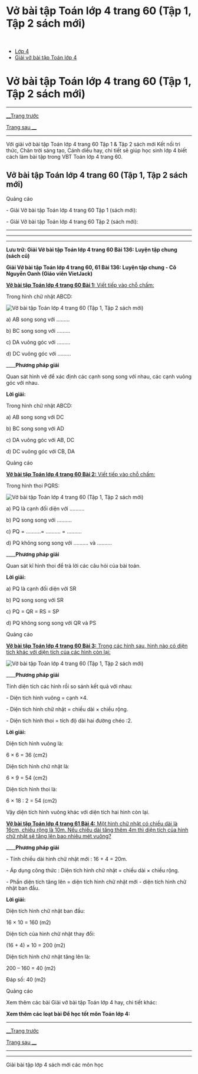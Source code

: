 # Vở bài tập Toán lớp 4 trang 60 (Tập 1, Tập 2 sách mới)

﻿

  * [Lớp 4](https://vietjack.com/series/lop-4.jsp)
  * [Giải vở bài tập Toán lớp 4](https://vietjack.com/giai-vo-bai-tap-toan-4/index.jsp)



# Vở bài tập Toán lớp 4 trang 60 (Tập 1, Tập 2 sách mới)

* * *

[__Trang trước](https://vietjack.com/giai-vo-bai-tap-toan-4/bai-135-luyen-tap.jsp)

[Trang sau __](https://vietjack.com/giai-vo-bai-tap-toan-4/bai-137-gioi-thieu-ti-so.jsp)

* * *

Với giải vở bài tập Toán lớp 4 trang 60 Tập 1 & Tập 2 sách mới Kết nối tri thức, Chân trời sáng tạo, Cánh diều hay, chi tiết sẽ giúp học sinh lớp 4 biết cách làm bài tập trong VBT Toán lớp 4 trang 60.

## Vở bài tập Toán lớp 4 trang 60 (Tập 1, Tập 2 sách mới)

Quảng cáo

\- Giải Vở bài tập Toán lớp 4 trang 60 Tập 1 (sách mới):

\- Giải Vở bài tập Toán lớp 4 trang 60 Tập 2 (sách mới):

* * *

* * *

* * *

**Lưu trữ: Giải Vở bài tập Toán lớp 4 trang 60 Bài 136: Luyện tập chung (sách cũ)**

**Giải Vở bài tập Toán lớp 4 trang 60, 61 Bài 136: Luyện tập chung - Cô Nguyễn Oanh (Giáo viên VietJack)**

[**Vở bài tập Toán lớp 4 trang 60 Bài 1:** Viết tiếp vào chỗ chấm: ](https://vietjack.com/giai-vo-bai-tap-toan-4/bai-1-trang-60-vbt-toan-4-tap-2.jsp)

Trong hình chữ nhật ABCD:

![Vở bài tập Toán lớp 4 trang 60 \(Tập 1, Tập 2 sách mới\)](https://vietjack.com/giai-vo-bai-tap-toan-4/images/bai-1-trang-60-vbt-toan-4-tap-2-a.PNG)

a) AB song song với ………

b) BC song song với ………

c) DA vuông góc với ………

d) DC vuông góc với ………

____**Phương pháp giải**

Quan sát hình vẽ để xác định các cạnh song song với nhau, các cạnh vuông góc với nhau.

**Lời giải:**

Trong hình chữ nhật ABCD:

a) AB song song với DC

b) BC song song với AD

c) DA vuông góc với AB, DC

d) DC vuông góc với CB, DA

Quảng cáo

[**Vở bài tập Toán lớp 4 trang 60 Bài 2:** Viết tiếp vào chỗ chấm:](https://vietjack.com/giai-vo-bai-tap-toan-4/bai-2-trang-60-vbt-toan-4-tap-2.jsp)

Trong hình thoi PQRS:

![Vở bài tập Toán lớp 4 trang 60 \(Tập 1, Tập 2 sách mới\)](https://vietjack.com/giai-vo-bai-tap-toan-4/images/bai-2-trang-60-vbt-toan-4-tap-2-a.PNG)

a) PQ là cạnh đối diện với ……….

b) PQ song song với ……….

c) PQ = ……….= ………. = ……….

d) PQ không song song với ………. và ……….

____**Phương pháp giải**

Quan sát kĩ hình thoi để trả lời các câu hỏi của bài toán.

**Lời giải:**

a) PQ là cạnh đối diện với SR

b) PQ song song với SR

c) PQ = QR = RS = SP

d) PQ không song song với QR và PS

Quảng cáo

[**Vở bài tập Toán lớp 4 trang 60 Bài 3:** Trong các hình sau, hình nào có diện tích khác với diện tích của các hình còn lại:](https://vietjack.com/giai-vo-bai-tap-toan-4/bai-3-trang-60-vbt-toan-4-tap-2.jsp)

![Vở bài tập Toán lớp 4 trang 60 \(Tập 1, Tập 2 sách mới\)](https://vietjack.com/giai-vo-bai-tap-toan-4/images/bai-3-trang-60-vbt-toan-4-tap-2-a.PNG)

____**Phương pháp giải**

Tính diện tích các hình rồi so sánh kết quả với nhau:

\- Diện tích hình vuông = cạnh ×4.

\- Diện tích hình chữ nhật = chiều dài × chiều rộng.

\- Diện tích hình thoi = tích độ dài hai đường chéo :2.

**Lời giải:**

Diện tích hình vuông là: 

6 × 6 = 36 (cm2)

Diện tích hình chữ nhật là:

6 × 9 = 54 (cm2)

Diện tích hình thoi là:

6 × 18 : 2 = 54 (cm2)

Vậy diện tích hình vuông khác với diện tích hai hình còn lại.

[**Vở bài tập Toán lớp 4 trang 61 Bài 4:** Một hình chữ nhật có chiều dài là 16cm, chiều rộng là 10m. Nếu chiều dài tăng thêm 4m thì diện tích của hình chữ nhật sẽ tăng lên bao nhiêu mét vuông?](https://vietjack.com/giai-vo-bai-tap-toan-4/bai-4-trang-61-vbt-toan-4-tap-2.jsp)

____**Phương pháp giải**

\- Tính chiều dài hình chữ nhật mới : 16 + 4 = 20m.

\- Áp dụng công thức : Diện tích hình chữ nhật = chiều dài × chiều rộng.

\- Phần diện tích tăng lên = diện tích hình chữ nhật mới - diện tích hình chữ nhật ban đầu.

**Lời giải:**

Diện tích hình chữ nhật ban đầu:

16 × 10 = 160 (m2)

Diện tích của hình chữ nhật thay đổi:

(16 + 4) × 10 = 200 (m2)

Diện tích hình chữ nhật tăng lên là:

200 – 160 = 40 (m2)

Đáp số: 40 (m2)

Quảng cáo

Xem thêm các bài Giải vở bài tập Toán lớp 4 hay, chi tiết khác:

**Xem thêm các loạt bài Để học tốt môn Toán lớp 4:**

* * *

[__Trang trước](https://vietjack.com/giai-vo-bai-tap-toan-4/bai-135-luyen-tap.jsp)

[Trang sau __](https://vietjack.com/giai-vo-bai-tap-toan-4/bai-137-gioi-thieu-ti-so.jsp)

* * *

* * *

Giải bài tập lớp 4 sách mới các môn học
